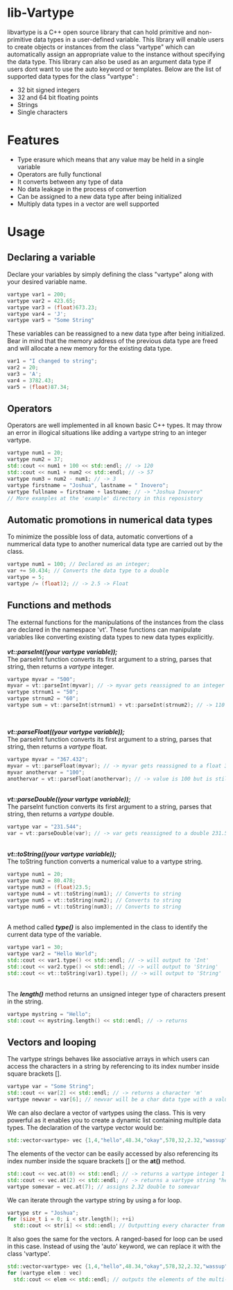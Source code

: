 # lib-Vartype #
libvartype is a C++ open source library that can hold primitive and non-primitive data types in a user-defined variable.
This library will enable users to create objects or instances from the class "vartype" which can automatically assign an
appropriate value to the instance without specifying the data type. This library can also be used as an argument data type
if users dont want to use the auto keyword or templates. Below are the list of supported data types for the class
"vartype" :
- 32 bit signed integers
- 32 and 64 bit floating points
- Strings
- Single characters

# Features #
- Type erasure which means that any value may be held in a single variable
- Operators are fully functional
- It converts between any type of data
- No data leakage in the process of convertion
- Can be assigned to a new data type after being initialized
- Multiply data types in a vector are well supported

# Usage #
## Declaring a variable ##
Declare your variables by simply defining the class "vartype" along with your desired variable name.
```cpp
vartype var1 = 200;
vartype var2 = 423.65;
vartype var3 = (float)673.23;
vartype var4 = 'J';
vartype var5 = "Some String"
```

These variables can be reassigned to a new data type after being initialized. Bear in mind that the memory address of
the previous data type are freed and will allocate a new memory for the existing data type.
```cpp
var1 = "I changed to string";
var2 = 20;
var3 = 'A';
var4 = 3782.43;
var5 = (float)87.34;
```

## Operators ##
Operators are well implemented in all known basic C++ types. It may throw an error in illogical situations like adding
a vartype string to an integer vartype.
```cpp
vartype num1 = 20;
vartype num2 = 37;
std::cout << num1 + 100 << std::endl; // -> 120
std::cout << num1 + num2 << std::endl; // -> 57
vartype num3 = num2 - num1; // -> 3
vartype firstname = "Joshua", lastname = " Inovero";
vartype fullname = firstname + lastname; // -> "Joshua Inovero"
// More examples at the 'example' directory in this reposistory
```

## Automatic promotions in numerical data types ##
To minimize the possible loss of data, automatic convertions of a nummerical data type to another numerical data type
are carried out by the class.
```cpp
vartype num1 = 100; // Declared as an integer;
var += 50.434; // Converts the data type to a double
vartype = 5;
vartype /= (float)2; // -> 2.5 -> Float
```

## Functions and methods ##
The external functions for the manipulations of the instances from the class are declared in the namespace 'vt'. These
functions can manipulate variables like converting existing data types to new data types explicitly.<br><br>
___vt::parseInt((your vartype variable));___<br>
The parseInt function converts its first argument to a string, parses that string, then returns a <i>vartype</i> integer.
```cpp
vartype myvar = "500";
myvar = vt::parseInt(myvar); // -> myvar gets reassigned to an integer 500
vartype strnum1 = "50";
vartype strnum2 = "60";
vartype sum = vt::parseInt(strnum1) + vt::parseInt(strnum2); // -> 110
```
<br>

___vt::parseFloat((your vartype variable));___<br>
The parseInt function converts its first argument to a string, parses that string, then returns a <i>vartype</i> float.
```cpp
vartype myvar = "367.432";
myvar = vt::parseFloat(myvar); // -> myvar gets reassigned to a float 367.432
myvar anothervar = "100";
anothervar = vt::parseFloat(anothervar); // -> value is 100 but is still a floating type number
```
<br>___vt::parseDouble((your vartype variable));___<br>
The parseInt function converts its first argument to a string, parses that string, then returns a <i>vartype</i> double.
```cpp
vartype var = "231.544";
var = vt::parseDouble(var); // -> var gets reassigned to a double 231.544
```
<br>___vt::toString((your vartype variable));___<br>
The toString function converts a numerical value to a vartype string.
```cpp
vartype num1 = 20;
vartype num2 = 80.478;
vartype num3 = (float)23.5;
vartype num4 = vt::toString(num1); // Converts to string
vartype num5 = vt::toString(num2); // Converts to string
vartype num6 = vt::toString(num3); // Converts to string
```
<br>A method called ___type()___</i> is also implemented in the class to identify the current data type of the variable.<br>
```cpp
vartype var1 = 30;
vartype var2 = "Hello World";
std::cout << var1.type() << std::endl; // -> will output to 'Int'
std::cout << var2.type() << std::endl; // -> will output to 'String'
std::cout << vt::toString(var1).type(); // -> will output to 'String'
```
<br>The ___length()___ method returns an unsigned integer type of characters present in the string.
```cpp
vartype mystring = "Hello";
std::cout << mystring.length() << std::endl; // -> returns
```
## Vectors and looping ##
The vartype strings behaves like associative arrays in which users can access the characters in a string by referencing to its index number inside
square brackets []. 
```cpp
vartype var = "Some String";
std::cout << var[2] << std::endl; // -> returns a character 'm'
vartype newvar = var[6]; // newvar will be a char data type with a value 't'
```
We can also declare a vector of vartypes using the class. This is very powerful as it enables you to create a dynamic list containing multiple data types.
The declaration of the vartype vector would be:
 ```cpp
 std::vector<vartype> vec {1,4,"hello",48.34,"okay",578,32,2.32,"wassup",43};
 ```
The elements of the vector can be easily accessed by also referencing its index number inside the square brackets [] or the __at()__ method.
```cpp
std::cout << vec.at(0) << std::endl; // -> returns a vartype integer 1
std::cout << vec.at(2) << std::endl; // -> returns a vartype string "hello";
vartype somevar = vec.at(7); // assigns 2.32 double to somevar
```
We can iterate through the vartype string by using a for loop.
```cpp
vartype str = "Joshua";
for (size_t i = 0; i < str.length(); ++i)
  std::cout << str[i] << std::endl; // Outputting every character from the string
```
It also goes the same for the vectors. A ranged-based for loop can be used in this case. Instead of using the 'auto' keyword, we can replace
it with the class 'vartype'.
```cpp
std::vector<vartype> vec {1,4,"hello",48.34,"okay",578,32,2.32,"wassup",43};
for (vartype elem : vec)
  std::cout << elem << std::endl; // outputs the elements of the multi-data type vector
```
